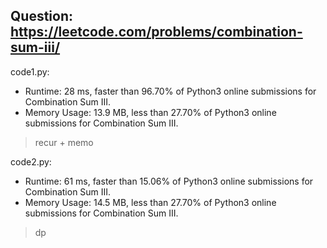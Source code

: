 ## Question: https://leetcode.com/problems/combination-sum-iii/

code1.py:
* Runtime: 28 ms, faster than 96.70% of Python3 online submissions for Combination Sum III.
* Memory Usage: 13.9 MB, less than 27.70% of Python3 online submissions for Combination Sum III.
> recur + memo

code2.py:
* Runtime: 61 ms, faster than 15.06% of Python3 online submissions for Combination Sum III.
* Memory Usage: 14.5 MB, less than 27.70% of Python3 online submissions for Combination Sum III.
> dp